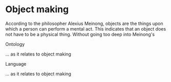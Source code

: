 # Object making

According to  the philosopher Alexius Meinong, objects are the things upon which a person can perform a mental act. This indicates that an object does not have to be a physical thing. Without going too deep into Meinong's 



Ontology

... as it relates to object making

Language

... as it relates to object making

